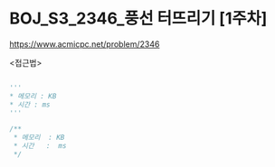 # BOJ_S3_2346_풍선 터뜨리기 [1주차]
https://www.acmicpc.net/problem/2346

<접근법>
```
```


```python
'''
* 메모리 : KB
* 시간 : ms
'''
```


```javascript
/**
 * 메모리  : KB
 * 시간   :  ms
 */
```
